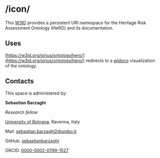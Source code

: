 # /icon/
This [W3ID](https://w3id.org) provides a persistent URI namespace for the Heritage Risk Assessment Ontology (HeRO) and its documentation.

## Uses
[https://w3id.org/sirius/ontology/hero/](https://w3id.org/sirius/ontology/hero/) redirects to a [widoco](https://github.com/dgarijo/Widoco) visualization of the ontology.

## Contacts
This space is administered by:

**Sebastian Barzaghi**

*Research fellow*

[University of Bologna](https://www.unibo.it/), Ravenna, Italy

Mail: [sebastian.barzaghi2@unibo.it](mailto:sebastian.barzaghi2@unibo.it)

GitHub: [sebastianbarzaghi](https://github.com/sebastianbarzaghi)

ORCID: [0000-0002-0799-1527](https://orcid.org/0000-0002-0799-1527)
